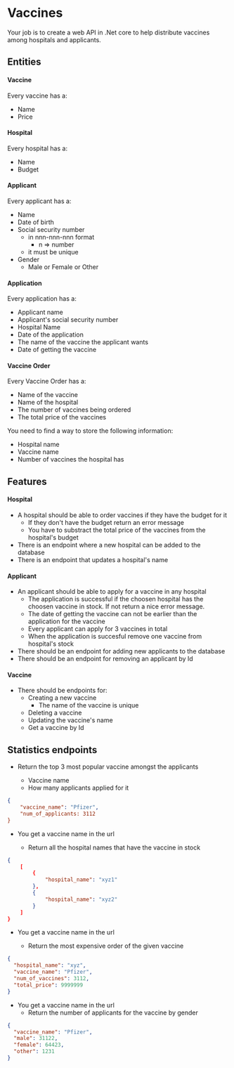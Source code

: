 # Vaccines

Your job is to create a web API in .Net core to help distribute vaccines among hospitals and applicants.

## Entities

#### Vaccine

Every vaccine has a:

- Name
- Price

#### Hospital

Every hospital has a:

- Name
- Budget

#### Applicant

Every applicant has a:

- Name
- Date of birth
- Social security number
  - in nnn-nnn-nnn format
    - n => number
  - it must be unique
- Gender
  - Male or Female or Other

#### Application

Every application has a:

- Applicant name
- Applicant's social security number
- Hospital Name
- Date of the application
- The name of the vaccine the applicant wants
- Date of getting the vaccine

#### Vaccine Order

Every Vaccine Order has a:

- Name of the vaccine
- Name of the hospital
- The number of vaccines being ordered
- The total price of the vaccines

You need to find a way to store the following information:

- Hospital name
- Vaccine name
- Number of vaccines the hospital has

## Features

#### Hospital

- A hospital should be able to order vaccines if they have the budget for it
  - If they don't have the budget return an error message
  - You have to substract the total price of the vaccines from the hospital's budget
- There is an endpoint where a new hospital can be added to the database
- There is an endpoint that updates a hospital's name

#### Applicant

- An applicant should be able to apply for a vaccine in any hospital
  - The application is successful if the choosen hospital has the choosen vaccine in stock. If not return a nice error message.
  - The date of getting the vaccine can not be earlier than the application for the vaccine
  - Every applicant can apply for 3 vaccines in total
  - When the application is succesful remove one vaccine from hospital's stock
- There should be an endpoint for adding new applicants to the database
- There should be an endpoint for removing an applicant by Id

#### Vaccine

- There should be endpoints for:
  - Creating a new vaccine
    - The name of the vaccine is unique
  - Deleting a vaccine
  - Updating the vaccine's name
  - Get a vaccine by Id

## Statistics endpoints

- Return the top 3 most popular vaccine amongst the applicants

  - Vaccine name
  - How many applicants applied for it

```json
{
    "vaccine_name": "Pfizer",
    "num_of_applicants: 3112
}
```

- You get a vaccine name in the url

  - Return all the hospital names that have the vaccine in stock

```json
{
    [
        {
            "hospital_name": "xyz1"
        },
        {
            "hospital_name": "xyz2"
        }
    ]
}
```

- You get a vaccine name in the url

  - Return the most expensive order of the given vaccine

```json
{
  "hospital_name": "xyz",
  "vaccine_name": "Pfizer",
  "num_of_vaccines": 3112,
  "total_price": 9999999
}
```

- You get a vaccine name in the url
  - Return the number of applicants for the vaccine by gender

```json
{
  "vaccine_name": "Pfizer",
  "male": 31122,
  "female": 64423,
  "other": 1231
}
```
